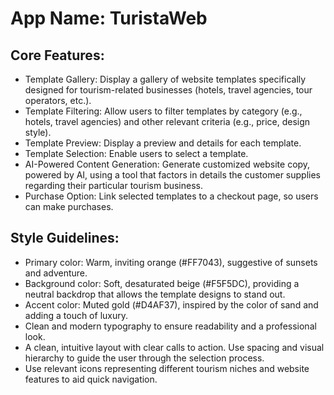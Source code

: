 # **App Name**: TuristaWeb

## Core Features:

- Template Gallery: Display a gallery of website templates specifically designed for tourism-related businesses (hotels, travel agencies, tour operators, etc.).
- Template Filtering: Allow users to filter templates by category (e.g., hotels, travel agencies) and other relevant criteria (e.g., price, design style).
- Template Preview: Display a preview and details for each template.
- Template Selection: Enable users to select a template.
- AI-Powered Content Generation: Generate customized website copy, powered by AI, using a tool that factors in details the customer supplies regarding their particular tourism business.
- Purchase Option: Link selected templates to a checkout page, so users can make purchases.

## Style Guidelines:

- Primary color: Warm, inviting orange (#FF7043), suggestive of sunsets and adventure.
- Background color: Soft, desaturated beige (#F5F5DC), providing a neutral backdrop that allows the template designs to stand out.
- Accent color: Muted gold (#D4AF37), inspired by the color of sand and adding a touch of luxury.
- Clean and modern typography to ensure readability and a professional look.
- A clean, intuitive layout with clear calls to action. Use spacing and visual hierarchy to guide the user through the selection process.
- Use relevant icons representing different tourism niches and website features to aid quick navigation.